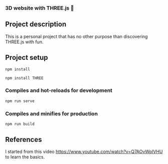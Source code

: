 ### 3D website with THREE.js 🍵

## Project description
This is a personal project that has no other purpose than discovering THREE.js with fun.

## Project setup
```
npm install
```

```
npm install THREE
```

### Compiles and hot-reloads for development
```
npm run serve
```

### Compiles and minifies for production
```
npm run build
```

## References
I started from this video https://www.youtube.com/watch?v=Q7AOvWpIVHU to learn the basics.



